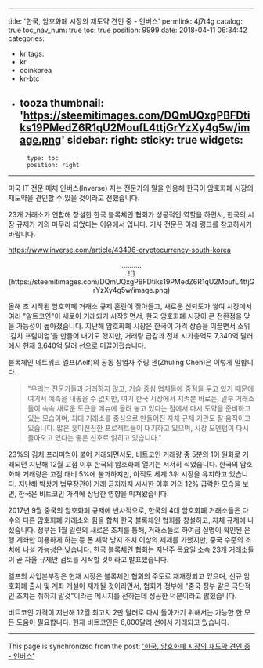 
---
title: '한국, 암호화폐 시장의 재도약 견인 중 - 인버스'
permlink: 4j7t4g
catalog: true
toc_nav_num: true
toc: true
position: 9999
date: 2018-04-11 06:34:42
categories:
- kr
tags:
- kr
- coinkorea
- kr-btc
- tooza
thumbnail: 'https://steemitimages.com/DQmUQxgPBFDtiks19PMedZ6R1qU2MoufL4ttjGrYzXy4g5w/image.png'
sidebar:
    right:
        sticky: true
widgets:
    -
        type: toc
        position: right
---


미국 IT 전문 매체 인버스(Inverse) 지는 전문가의 말을 인용해 한국이  암호화폐 시장의 재도약을 견인할 수 있을 것이라고 전했습니다.

23개 거래소가 연합해 창설한 한국 블록체인 협회가 성공적인 역할을 하면서, 한국의 시장 규제가 거의 마무리 되었다는 이유에서 입니다.  기사 전문은 아래 링크를 참고하시기 바랍니다.

https://www.inverse.com/article/43496-cryptocurrency-south-korea

<center>
..........
</center>

<center>
![](https://steemitimages.com/DQmUQxgPBFDtiks19PMedZ6R1qU2MoufL4ttjGrYzXy4g5w/image.png)
</center>

올해 초 시작된 암호화폐 거래소 규제 혼란이 잦아들고, 새로운 신뢰도가 쌓여 시장에서 여러 "알트코인"이 새로이 거래되기 시작하면서, 한국 암호화폐 시장이 큰 전환점을 맞을 가능성이 높아졌습니다.  지난해 암호화폐 시장은 한국이 가격 상승을 이끌면서 소위 '김치 프림미엄'을 만들어 내기도 했지만, 거래량 급감과 전체 시가총액도 7,340억 달러에서 현재 3.640억 달러 선으로 미끌어졌습니다. 

블록체인 네트워크 엘프(Aelf)의 공동 창업자 주링 첸(Zhuling Chen)은 이렇게 말합니다.

>"우리는 전문가들과 거래하지 않고,  기술 중심 업체들에 중점을 두고 있기 때문에 여기서 예측을 내놓을 수 없지만, 여기 한국 시장에서 지켜본 바로는, 일부 거래소들이 속속 새로운 토큰을 메뉴에 올려 놓고 있다는 점에서 다시 도약을 준비하고 있는 모습이며, 최대 거래소를 중심으로 만들어진 자체 규제 기관도 잘 움직이고 있습니다.  많은 흥미진진한 프로젝트들이 대기하고 있으며, 시장 모멘텀이 다시 돌아오고 있다는 좋은 신호로 읽히고 있습니다."

 23%의 김치 프리미엄이 붙어 거래되면서도, 비트코인 거래량 중 5분의 1이 원화로 거래되던  지난해 12월 고점 이후 한국의 암호화폐 열기는 서서히 식었습니다.  한국의 암호화폐 거래량은 고점 대비 5%에 불과하지만,  아직도 세계 3위 시장을 유지하고 있습니다.  지난해 박상기 법무장관이 거래 금지까지 시사한 이후 거의 12% 급락한 모습을 보면, 한국은 비트코인 가격에 상당한 영향을 미쳐왔습니다.

2017년 9월 중국의 암호화폐 규제에 반사적으로, 한국의 4대 암호화폐 거래소들은 다수의 다른 암호화폐 거래소와 힘을 합쳐 한국 블록체인 협회를 창설하고, 자체 규제에 나섰습니다.  정부는 1월 일련의 새로운 조치를 통해, 거래소들로 하여금 실명이 확인된 은행 계좌만 이용하게 하는 등 돈 세탁 방지 조치 이상의 제제를 가했지만, 중국 수준의 조치에 나설 가능성은 낮습니다.  한국 블록체인 협회는 지난주 목요일 소속 23개 거래소들이 곧 자율 규제안 검토를 시작할 것이라고 발표했습니다. 

엘프의 사업본부장은 현재 시장은 블록체인 협회의 주도로 재개장되고 있으며, 신규 암호화폐 출시 및 계좌 개설이 재개될 것이라면서, 협회가 정부에 "중국 정부 같은 극단적인 조치는 취하지 말것"이라는 메시지를 전하는데 성공한 덕분이라고 밝혔습니다.

비트코인 가격이 지난해 12월 최고치 2만 달러로 다시 돌아가기 위해서는 가능한 한 모든 도움이 필요합니다.  현재 비트코인은 6,800달러 선에서 거래되고 있습니다.

- - -

This page is synchronized from the post: ['한국, 암호화폐 시장의 재도약 견인 중 - 인버스'](https://steemit.com/@pius.pius/4j7t4g)
